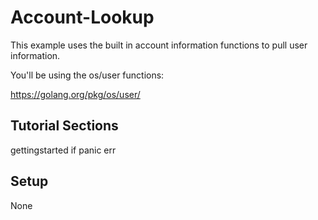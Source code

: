Account-Lookup
==============

This example uses the built in account information functions to pull user
information.

You'll be using the os/user functions:

  https://golang.org/pkg/os/user/

Tutorial Sections
-----------------
gettingstarted
if
panic
err

Setup
-----
None
